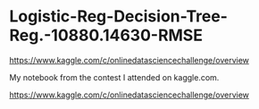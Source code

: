 # Logistic-Reg-Decision-Tree-Reg.-10880.14630-RMSE
https://www.kaggle.com/c/onlinedatasciencechallenge/overview


My notebook from the contest I attended on kaggle.com.

https://www.kaggle.com/c/onlinedatasciencechallenge/overview
